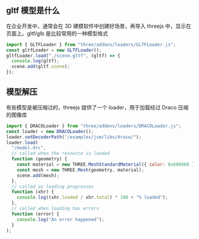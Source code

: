 ## gltf 模型是什么

在企业开发中，通常会在 3D 建模软件中创建好场景，再导入 threejs 中，显示在页面上。gltf/glb 是比较常用的一种模型格式

```js
import { GLTFLoader } from "three/addons/loaders/GLTFLoader.js";
const gltfLoader = new GLTFLoader();
gltfLoader.load("./scene.gltf", (gltf) => {
  console.log(gltf);
  scene.add(gltf.scene);
});
```

## 模型解压

有些模型是被压缩过的，threejs 提供了一个 loader，用于加载经过 Draco 压缩的图像库

```js
import { DRACOLoader } from "three/addons/loaders/DRACOLoader.js";
const loader = new DRACOLoader();
loader.setDecoderPath("/examples/jsm/libs/draco/");
loader.load(
  "/model.drc",
  // called when the resource is loaded
  function (geometry) {
    const material = new THREE.MeshStandardMaterial({ color: 0x606060 });
    const mesh = new THREE.Mesh(geometry, material);
    scene.add(mesh);
  },
  // called as loading progresses
  function (xhr) {
    console.log((xhr.loaded / xhr.total) * 100 + "% loaded");
  },
  // called when loading has errors
  function (error) {
    console.log("An error happened");
  }
);
```
